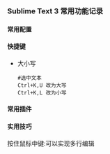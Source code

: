 ### Sublime Text 3 常用功能记录

#### 常用配置



#### 快捷键

- 大小写

  ```
  #选中文本
  Ctrl+K,U 改为大写
  Ctrl+K,L 改为小写
  ```

  

#### 常用插件





#### 实用技巧

按住鼠标中键:可以实现多行编辑